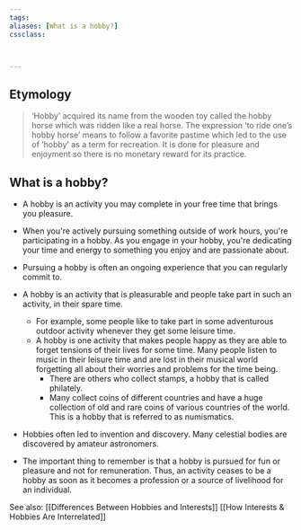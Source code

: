 ```yaml
---
tags: 
aliases: [What is a hobby?]
cssclass: 



---
```


## Etymology
> ‘Hobby’ acquired its name from the wooden toy called the hobby horse which was ridden like a real horse. The expression ‘to ride one’s hobby horse’ means to follow a favorite pastime which led to the use of ‘hobby’ as a term for recreation. It is done for pleasure and enjoyment so there is no monetary reward for its practice. 

## What is a hobby?
- A hobby is an activity you may complete in your free time that brings you pleasure.
- When you're actively pursuing something outside of work hours, you're participating in a hobby. As you engage in your hobby, you're dedicating your time and energy to something you enjoy and are passionate about.
- Pursuing a hobby is often an ongoing experience that you can regularly commit to.
- A hobby is an activity that is pleasurable and people take part in such an activity, in their spare time. 
	- For example, some people like to take part in some adventurous outdoor activity whenever they get some leisure time. 
	- A hobby is one activity that makes people happy as they are able to forget tensions of their lives for some time. Many people listen to music in their leisure time and are lost in their musical world forgetting all about their worries and problems for the time being. 
		- There are others who collect stamps, a hobby that is called philately. 
		- Many collect coins of different countries and have a huge collection of old and rare coins of various countries of the world. This is a hobby that is referred to as numismatics. 
- Hobbies often led to invention and discovery. Many celestial bodies are discovered by amateur astronomers.

- The important thing to remember is that a hobby is pursued for fun or pleasure and not for remuneration. Thus, an activity ceases to be a hobby as soon as it becomes a profession or a source of livelihood for an individual.

See also:
[[Differences Between Hobbies and Interests]]
[[How Interests & Hobbies Are Interrelated]]

 